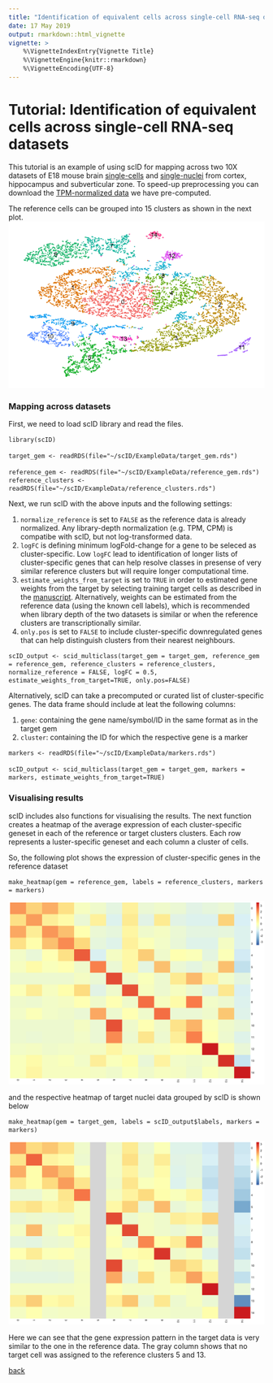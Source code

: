 ```yaml
---
title: "Identification of equivalent cells across single-cell RNA-seq datasets"
date: 17 May 2019
output: rmarkdown::html_vignette
vignette: >
    %\VignetteIndexEntry{Vignette Title}  
    %\VignetteEngine{knitr::rmarkdown}
    %\VignetteEncoding{UTF-8}
---
```


# Tutorial: Identification of equivalent cells across single-cell RNA-seq datasets

This tutorial is an example of using scID for mapping across two 10X datasets of E18 mouse brain [single-cells](https://support.10xgenomics.com/single-cell-gene-expression/datasets/2.1.0/neuron_9k) and [single-nuclei](https://support.10xgenomics.com/single-cell-gene-expression/datasets/2.1.0/nuclei_900) from cortex, hippocampus and subverticular zone. To speed-up preprocessing you can download the [TPM-normalized data](../ExampleData/) we have pre-computed.

The reference cells can be grouped into 15 clusters as shown in the next plot.
![](../ExampleData/figures/Reference_tSNE.png)

### Mapping across datasets
First, we need to load scID library and read the files. 
```
library(scID)

target_gem <- readRDS(file="~/scID/ExampleData/target_gem.rds")

reference_gem <- readRDS(file="~/scID/ExampleData/reference_gem.rds")
reference_clusters <- readRDS(file="~/scID/ExampleData/reference_clusters.rds")
```

Next, we run scID with the above inputs and the following settings:
1. ```normalize_reference``` is set to ```FALSE``` as the reference data is already normalized. Any library-depth normalization (e.g. TPM, CPM) is compatibe with scID, but not log-transformed data. 
2. ```logFC``` is defining minimum logFold-change for a gene to be seleced as cluster-specific. Low ```logFC``` lead to identification of longer lists of cluster-specific genes that can help resolve classes in presense of very similar reference clusters but will require longer computational time.  
3. ```estimate_weights_from_target``` is set to ```TRUE``` in order to estimated gene weights from the target by selecting training target cells as described in the [manuscript](https://www.biorxiv.org/content/10.1101/470203v1). Alternatively, weights can be estimated from the reference data (using the known cell labels), which is recommended when library depth of the two datasets is similar or when the reference clusters are transcriptionally similar. 
4. ```only.pos``` is set to ```FALSE``` to include cluster-specific downregulated genes that can help distinguish clusters from their nearest neighbours. 

```
scID_output <- scid_multiclass(target_gem = target_gem, reference_gem = reference_gem, reference_clusters = reference_clusters, normalize_reference = FALSE, logFC = 0.5, estimate_weights_from_target=TRUE, only.pos=FALSE)
```

Alternatively, scID can take a precomputed or curated list of cluster-specific genes. The data frame should include at leat the following columns:
1. ```gene```: containing the gene name/symbol/ID in the same format as in the target gem
2. ```cluster```: containing the ID for which the respective gene is a marker 

```
markers <- readRDS(file="~/scID/ExampleData/markers.rds")

scID_output <- scid_multiclass(target_gem = target_gem, markers = markers, estimate_weights_from_target=TRUE)
```

### Visualising results 
scID includes also functions for visualising the results.
The next function creates a heatmap of the average expression of each cluster-specific geneset in each of the reference or target clusters clusters. Each row represents a luster-specific geneset and each column a cluster of cells.

So, the following plot shows the expression of cluster-specific genes in the reference dataset

```
make_heatmap(gem = reference_gem, labels = reference_clusters, markers = markers)
```
![](../ExampleData/figures/Reference_heatmap.png)

and the respective heatmap of target nuclei data grouped by scID is shown below
```
make_heatmap(gem = target_gem, labels = scID_output$labels, markers = markers)
```
![](../ExampleData/figures/Target_heatmap.png)

Here we can see that the gene expression pattern in the target data is very similar to the one in the reference data. The gray column shows that no target cell was assigned to the reference clusters 5 and 13.

[back](./)
